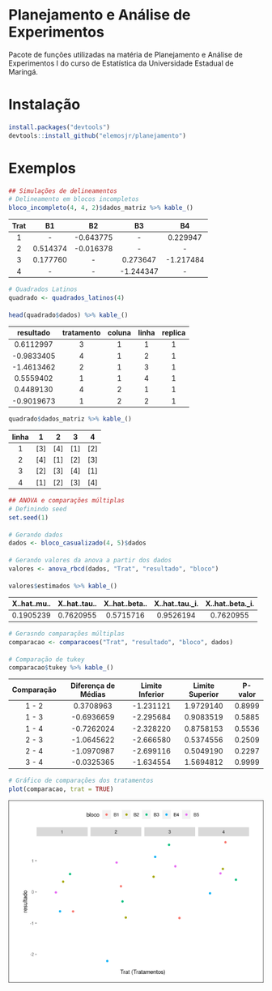 
# Planejamento e Análise de Experimentos

Pacote de funções utilizadas na matéria de Planejamento e Análise de
Experimentos I do curso de Estatística da Universidade Estadual de
Maringá.

# Instalação

``` r
install.packages("devtools")
devtools::install_github("elemosjr/planejamento")
```

# Exemplos

``` r
## Simulações de delineamentos
# Delineamento em blocos incompletos
bloco_incompleto(4, 4, 2)$dados_matriz %>% kable_()
```

| Trat |    B1    |    B2     |    B3     |    B4     |
|:----:|:--------:|:---------:|:---------:|:---------:|
|  1   |    \-    | -0.643775 |    \-     | 0.229947  |
|  2   | 0.514374 | -0.016378 |    \-     |    \-     |
|  3   | 0.177760 |    \-     | 0.273647  | -1.217484 |
|  4   |    \-    |    \-     | -1.244347 |    \-     |

``` r
# Quadrados Latinos
quadrado <- quadrados_latinos(4)

head(quadrado$dados) %>% kable_()
```

| resultado  | tratamento | coluna | linha | replica |
|:----------:|:----------:|:------:|:-----:|:-------:|
| 0.6112997  |     3      |   1    |   1   |    1    |
| -0.9833405 |     4      |   1    |   2   |    1    |
| -1.4613462 |     2      |   1    |   3   |    1    |
| 0.5559402  |     1      |   1    |   4   |    1    |
| 0.4489130  |     4      |   2    |   1   |    1    |
| -0.9019673 |     1      |   2    |   2   |    1    |

``` r
quadrado$dados_matriz %>% kable_() 
```

| linha |   1   |   2   |   3   |   4   |
|:-----:|:-----:|:-----:|:-----:|:-----:|
|   1   | \[3\] | \[4\] | \[1\] | \[2\] |
|   2   | \[4\] | \[1\] | \[2\] | \[3\] |
|   3   | \[2\] | \[3\] | \[4\] | \[1\] |
|   4   | \[1\] | \[2\] | \[3\] | \[4\] |

``` r
## ANOVA e comparações múltiplas
# Definindo seed
set.seed(1)
 
# Gerando dados
dados <- bloco_casualizado(4, 5)$dados

# Gerando valores da anova a partir dos dados
valores <- anova_rbcd(dados, "Trat", "resultado", "bloco")

valores$estimados %>% kable_()
```

| X..hat..mu.. | X..hat..tau.. | X..hat..beta.. | X..hat..tau.\_i. | X..hat..beta.\_i. |
|:------------:|:-------------:|:--------------:|:----------------:|:-----------------:|
|  0.1905239   |   0.7620955   |   0.5715716    |    0.9526194     |     0.7620955     |

``` r
# Gerasndo comparações múltiplas 
comparacao <- comparacoes("Trat", "resultado", "bloco", dados)

# Comparação de tukey
comparacao$tukey %>% kable_()
```

| Comparação | Diferença de Médias | Limite Inferior | Limite Superior | P-valor |
|:----------:|:-------------------:|:---------------:|:---------------:|:-------:|
|   1 - 2    |      0.3708963      |    -1.231121    |    1.9729140    | 0.8999  |
|   1 - 3    |     -0.6936659      |    -2.295684    |    0.9083519    | 0.5885  |
|   1 - 4    |     -0.7262024      |    -2.328220    |    0.8758153    | 0.5536  |
|   2 - 3    |     -1.0645622      |    -2.666580    |    0.5374556    | 0.2509  |
|   2 - 4    |     -1.0970987      |    -2.699116    |    0.5049190    | 0.2297  |
|   3 - 4    |     -0.0325365      |    -1.634554    |    1.5694812    | 0.9999  |

``` r
# Gráfico de comparações dos tratamentos
plot(comparacao, trat = TRUE)
```

![](README_files/figure-gfm/exemplo-1.png)<!-- -->

<!--
# To Do

- [x] Pkgdown
- [x] README
- [x] Adicionar exemplos de cada funcao
-->
